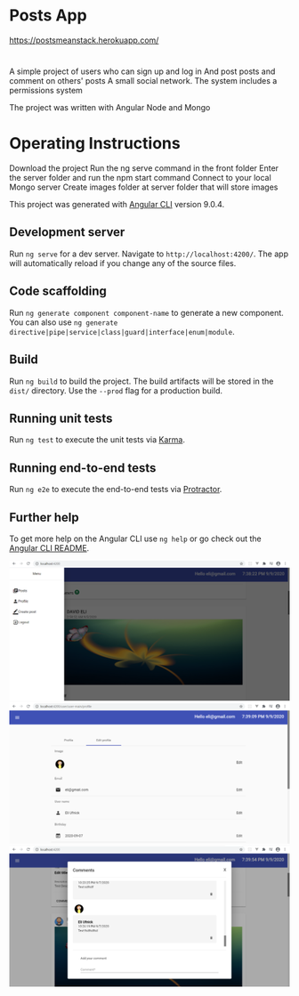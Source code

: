 # Posts App
https://postsmeanstack.herokuapp.com/
#
A simple project of users who can sign up and log in
And post posts and comment on others' posts
A small social network.
The system includes a permissions system

The project was written with Angular Node and Mongo

# Operating Instructions

Download the project
Run the ng serve  command in the front folder
Enter the server folder and run the npm start command
Connect to your local Mongo server
Create images folder at server folder that will store images

This project was generated with [Angular CLI](https://github.com/angular/angular-cli) version 9.0.4.

## Development server

Run `ng serve` for a dev server. Navigate to `http://localhost:4200/`. The app will automatically reload if you change any of the source files.

## Code scaffolding

Run `ng generate component component-name` to generate a new component. You can also use `ng generate directive|pipe|service|class|guard|interface|enum|module`.

## Build

Run `ng build` to build the project. The build artifacts will be stored in the `dist/` directory. Use the `--prod` flag for a production build.

## Running unit tests

Run `ng test` to execute the unit tests via [Karma](https://karma-runner.github.io).

## Running end-to-end tests

Run `ng e2e` to execute the end-to-end tests via [Protractor](http://www.protractortest.org/).

## Further help

To get more help on the Angular CLI use `ng help` or go check out the [Angular CLI README](https://github.com/angular/angular-cli/blob/master/README.md).

![](img/a.png)
![](img/b.png)
![](img/c.png)
